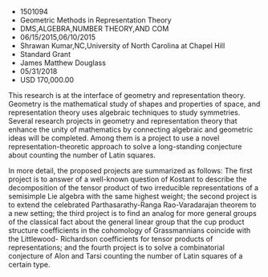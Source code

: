 
* 1501094
* Geometric Methods in Representation Theory
* DMS,ALGEBRA,NUMBER THEORY,AND COM
* 06/15/2015,06/10/2015
* Shrawan Kumar,NC,University of North Carolina at Chapel Hill
* Standard Grant
* James Matthew Douglass
* 05/31/2018
* USD 170,000.00

This research is at the interface of geometry and representation theory.
Geometry is the mathematical study of shapes and properties of space, and
representation theory uses algebraic techniques to study symmetries. Several
research projects in geometry and representation theory that enhance the unity
of mathematics by connecting algebraic and geometric ideas will be completed.
Among them is a project to use a novel representation-theoretic approach to
solve a long-standing conjecture about counting the number of Latin squares.

In more detail, the proposed projects are summarized as follows: The first
project is to answer of a well-known question of Kostant to describe the
decomposition of the tensor product of two irreducible representations of a
semisimple Lie algebra with the same highest weight; the second project is to
extend the celebrated Parthasarathy-Ranga Rao-Varadarajan theorem to a new
setting; the third project is to find an analog for more general groups of the
classical fact about the general linear group that the cup product structure
coefficients in the cohomology of Grassmannians coincide with the Littlewood-
Richardson coefficients for tensor products of representations; and the fourth
project is to solve a combinatorial conjecture of Alon and Tarsi counting the
number of Latin squares of a certain type.
